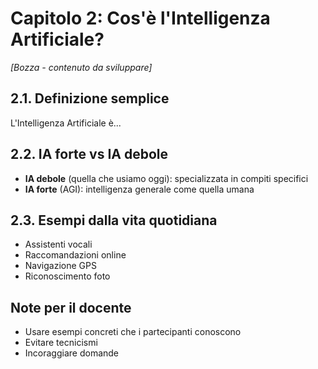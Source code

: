 # Capitolo 2: Cos'è l'Intelligenza Artificiale?

*[Bozza - contenuto da sviluppare]*

## 2.1. Definizione semplice

L'Intelligenza Artificiale è...

## 2.2. IA forte vs IA debole

- **IA debole** (quella che usiamo oggi): specializzata in compiti specifici
- **IA forte** (AGI): intelligenza generale come quella umana

## 2.3. Esempi dalla vita quotidiana

- Assistenti vocali
- Raccomandazioni online
- Navigazione GPS
- Riconoscimento foto

## Note per il docente
- Usare esempi concreti che i partecipanti conoscono
- Evitare tecnicismi
- Incoraggiare domande